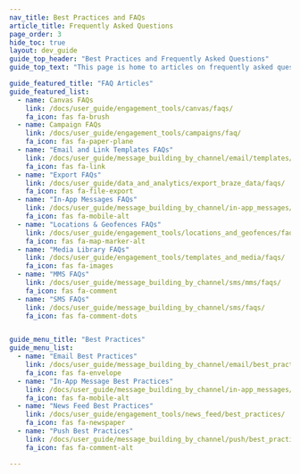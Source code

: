 ```yaml
---
nav_title: Best Practices and FAQs
article_title: Frequently Asked Questions
page_order: 3
hide_toc: true
layout: dev_guide
guide_top_header: "Best Practices and Frequently Asked Questions"
guide_top_text: "This page is home to articles on frequently asked questions and best practices about the Braze dashboard and its features."

guide_featured_title: "FAQ Articles"
guide_featured_list:
  - name: Canvas FAQs
    link: /docs/user_guide/engagement_tools/canvas/faqs/
    fa_icon: fas fa-brush
  - name: Campaign FAQs
    link: /docs/user_guide/engagement_tools/campaigns/faq/
    fa_icon: fas fa-paper-plane
  - name: "Email and Link Templates FAQs"
    link: /docs/user_guide/message_building_by_channel/email/templates/faq/
    fa_icon: fas fa-link
  - name: "Export FAQs"
    link: /docs/user_guide/data_and_analytics/export_braze_data/faqs/
    fa_icon: fas fa-file-export
  - name: "In-App Messages FAQs"
    link: /docs/user_guide/message_building_by_channel/in-app_messages/faq/
    fa_icon: fas fa-mobile-alt
  - name: "Locations & Geofences FAQs"
    link: /docs/user_guide/engagement_tools/locations_and_geofences/faqs/
    fa_icon: fas fa-map-marker-alt
  - name: "Media Library FAQs"
    link: /docs/user_guide/engagement_tools/templates_and_media/faqs/
    fa_icon: fas fa-images
  - name: "MMS FAQs"
    link: /docs/user_guide/message_building_by_channel/sms/mms/faqs/
    fa_icon: fas fa-comment
  - name: "SMS FAQs"
    link: /docs/user_guide/message_building_by_channel/sms/faqs/
    fa_icon: fas fa-comment-dots


guide_menu_title: "Best Practices"
guide_menu_list:
  - name: "Email Best Practices"
    link: /docs/user_guide/message_building_by_channel/email/best_practices/
    fa_icon: fas fa-envelope
  - name: "In-App Message Best Practices"
    link: /docs/user_guide/message_building_by_channel/in-app_messages/best_practices/
    fa_icon: fas fa-mobile-alt
  - name: "News Feed Best Practices"
    link: /docs/user_guide/engagement_tools/news_feed/best_practices/
    fa_icon: fas fa-newspaper
  - name: "Push Best Practices"
    link: /docs/user_guide/message_building_by_channel/push/best_practices/
    fa_icon: fas fa-comment-alt

---
```


<br>